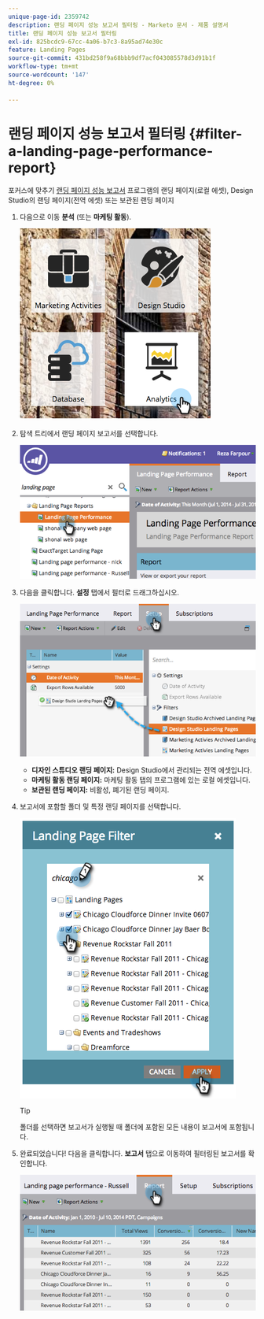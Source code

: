 ```yaml
---
unique-page-id: 2359742
description: 랜딩 페이지 성능 보고서 필터링 - Marketo 문서 - 제품 설명서
title: 랜딩 페이지 성능 보고서 필터링
exl-id: 825bcdc9-67cc-4a06-b7c3-8a95ad74e30c
feature: Landing Pages
source-git-commit: 431bd258f9a68bbb9df7acf043085578d3d91b1f
workflow-type: tm+mt
source-wordcount: '147'
ht-degree: 0%

---
```


# 랜딩 페이지 성능 보고서 필터링 {#filter-a-landing-page-performance-report}

포커스에 맞추기 [랜딩 페이지 성능 보고서](/help/marketo/product-docs/demand-generation/landing-pages/understanding-landing-pages/landing-page-performance-report.md) 프로그램의 랜딩 페이지(로컬 에셋), Design Studio의 랜딩 페이지(전역 에셋) 또는 보관된 랜딩 페이지

1. 다음으로 이동 **분석** (또는 **마케팅 활동**).

   ![](assets/analyticstile.png)

1. 탐색 트리에서 랜딩 페이지 보고서를 선택합니다.

   ![](assets/image2014-9-18-15-3a46-3a6.png)

1. 다음을 클릭합니다. **설정** 탭에서 필터로 드래그하십시오.

   ![](assets/image2014-9-18-15-3a46-3a16.png)

   * **디자인 스튜디오 랜딩 페이지:** Design Studio에서 관리되는 전역 에셋입니다.
   * **마케팅 활동 랜딩 페이지:** 마케팅 활동 탭의 프로그램에 있는 로컬 에셋입니다.
   * **보관된 랜딩 페이지:** 비활성, 폐기된 랜딩 페이지.

1. 보고서에 포함할 폴더 및 특정 랜딩 페이지를 선택합니다.

   ![](assets/image2014-9-18-15-3a46-3a47.png)

   >[!TIP]
   >
   >폴더를 선택하면 보고서가 실행될 때 폴더에 포함된 모든 내용이 보고서에 포함됩니다.

1. 완료되었습니다! 다음을 클릭합니다. **보고서** 탭으로 이동하여 필터링된 보고서를 확인합니다.

   ![](assets/image2014-9-18-15-3a47-3a21.png)
